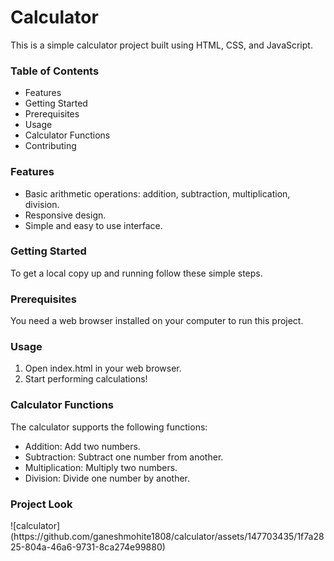 # Calculator
<p>This is a simple calculator project built using HTML, CSS, and JavaScript.</p>

<h3><b>Table of Contents</b></h3>
<ul>
    <li>Features</li>
    <li>Getting Started</li>
        <li>Prerequisites</li>
    <li>Usage</li>
    <li>Calculator Functions</li>
    <li>Contributing</li>
</ul>
<h3><b>Features</b></h3>
<ul>
    <li>Basic arithmetic operations: addition, subtraction, multiplication, division.</li>
    <li>Responsive design.</li>
    <li>Simple and easy to use interface.</li>
</ul>

<h3><b>Getting Started</b></h3>
<p>To get a local copy up and running follow these simple steps.</p>

<h3><b>Prerequisites</b></h3>
<p>You need a web browser installed on your computer to run this project.</p>

<h3><b>Usage</b></h3>
<ol>
    <li>Open index.html in your web browser.</li>
    <li>Start performing calculations!</li>
</ol>

<h3><b>Calculator Functions</b></h3>
<p>The calculator supports the following functions:</p>
<ul>
    <li>Addition: Add two numbers.</li>
    <li>Subtraction: Subtract one number from another.</li>
    <li>Multiplication: Multiply two numbers.</li>
    <li>Division: Divide one number by another.</li>
</ul>
<h3><b>Project Look</b></h3>
![calculator](https://github.com/ganeshmohite1808/calculator/assets/147703435/1f7a2825-804a-46a6-9731-8ca274e99880)




